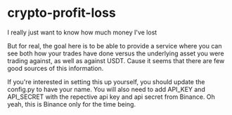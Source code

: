 # crypto-profit-loss
I really just want to know how much money I've lost

But for real, the goal here is to be able to provide a service where you can see both how your trades have done versus the underlying asset you were trading against, as well as against USDT. Cause it seems that there are few good sources of this information.

If you're interested in setting this up yourself, you should update the config.py to have your name. You will also need to add API_KEY and API_SECRET with the repective api key and api secret from Binance. Oh yeah, this is Binance only for the time being.
